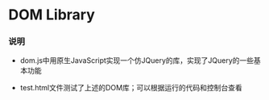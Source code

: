 # DOM Library

### 说明

- dom.js中用原生JavaScript实现一个仿JQuery的库，实现了JQuery的一些基本功能

- test.html文件测试了上述的DOM库；可以根据运行的代码和控制台查看